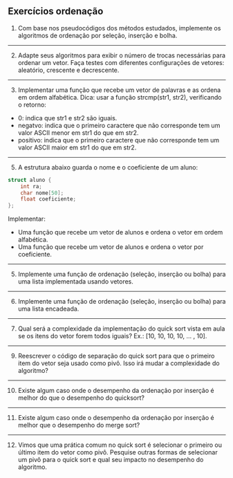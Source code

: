 ## Exercícios ordenação

1. Com base nos pseudocódigos dos métodos estudados, implemente os algoritmos de ordenação por seleção, inserção e bolha.
___
2. Adapte seus algoritmos para exibir o número de trocas necessárias para ordenar um vetor. Faça testes com diferentes 
configurações de vetores: aleatório, crescente e decrescente.
___
3. Implementar uma função que recebe um vetor de palavras e as ordena em ordem alfabética. Dica: usar a função strcmp(str1, str2), verificando o retorno:
- 0: indica que str1 e str2 são iguais.
- negatvo: indica que o primeiro caractere que não corresponde tem um valor ASCII menor em str1 do que em str2.
- positivo: indica que o primeiro caractere que não corresponde tem um valor ASCII maior em str1 do que em str2.
___
5. A estrutura abaixo guarda o nome e o coeficiente de um aluno: 
```c
struct aluno {
    int ra;
    char nome[50];
    float coeficiente;
};
```
Implementar:
- Uma função que recebe um vetor de alunos e ordena o vetor em ordem alfabética.
- Uma função que recebe um vetor de alunos e ordena o vetor por coeficiente.
___
5. Implemente uma função de ordenação (seleção, inserção ou bolha) para uma lista implementada usando vetores.
___
6. Implemente uma função de ordenação (seleção, inserção ou bolha) para uma lista encadeada.
___
7. Qual será a complexidade da implementação do quick sort vista em aula se os itens do vetor forem todos iguais? Ex.: [10, 10, 10, 10, … , 10].
___
9. Reescrever o código de separação do quick sort para que o primeiro item do vetor seja usado como pivô. Isso irá mudar a complexidade do algoritmo?
___
10. Existe algum caso onde o desempenho da ordenação por inserção é melhor do que o desempenho do quicksort? 
___
11. Existe algum caso onde o desempenho da ordenação por inserção é melhor que o desempenho do merge sort?
___
12. Vimos que uma prática comum no quick sort é selecionar o primeiro ou último item do vetor como pivô. Pesquise outras formas de selecionar um pivô para o quick sort e qual seu impacto no desempenho do algoritmo.
